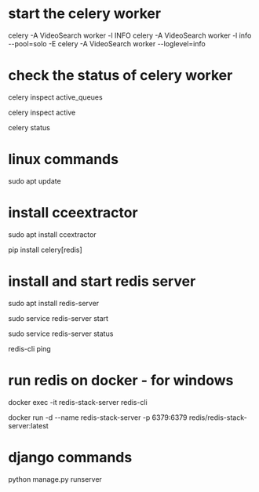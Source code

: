 # start the celery worker
celery -A VideoSearch worker -l INFO
celery -A VideoSearch worker -l info --pool=solo -E 
celery -A VideoSearch worker --loglevel=info

# check the status of celery worker
celery inspect active_queues

celery inspect active

celery status  

# linux commands 

sudo apt update

# install cceextractor

sudo apt install ccextractor

pip install celery[redis]

# install and start redis server

sudo apt install redis-server

sudo service redis-server start

sudo service redis-server status

redis-cli ping

# run redis on docker - for windows

docker exec -it redis-stack-server redis-cli

docker run -d --name redis-stack-server -p 6379:6379 redis/redis-stack-server:latest

# django commands

python manage.py runserver   